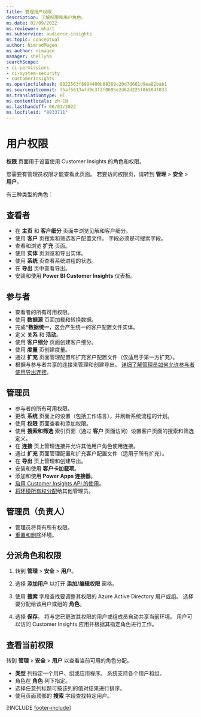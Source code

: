 ```yaml
---
title: 管理用户权限
description: 了解权限和用户角色。
ms.date: 02/09/2022
ms.reviewer: mhart
ms.subservice: audience-insights
ms.topic: conceptual
author: NimrodMagen
ms.author: nimagen
manager: shellyha
searchScope:
- ci-permissions
- ci-system-security
- customerInsights
ms.openlocfilehash: 8022563f8994400b88389c20d7d661d9ea82bab1
ms.sourcegitcommit: f5af5613afd9c3f2f0695e2d62d225f0b504f033
ms.translationtype: HT
ms.contentlocale: zh-CN
ms.lasthandoff: 06/01/2022
ms.locfileid: "8833711"
---
```

# <a name="user-permissions"></a>用户权限

**权限** 页面用于设置使用 Customer Insights 的角色和权限。

您需要有管理员权限才能查看此页面。 若要访问权限页，请转到 **管理** > **安全** > **用户**。

有三种类型的角色：

## <a name="viewer"></a>查看者

- 在 **主页** 和 **客户细分** 页面中浏览见解和客户细分。
- 使用 **客户** 页搜索和筛选客户配置文件。 字段必须是可搜索字段。
- 查看和浏览 **扩充** 页面。
- 使用 **实体** 页浏览和导出实体。
- 使用 **系统** 页查看系统进程的状态。
- 在 **导出** 页中查看导出。
- 安装和使用 **Power BI Customer Insights** 仪表板。

## <a name="contributor"></a>参与者

- 查看者的所有可用权限。
- 使用 **数据源** 页面加载和转换数据。
- 完成***数据统一**，这会产生统一的客户配置文件实体。
- 定义 **关系** 和 **活动**。
- 使用 **客户细分** 页面创建客户细分。
- 使用 **度量** 页创建度量。
- 通过 **扩充** 页面管理配置和扩充客户配置文件（仅适用于第一方扩充）。
- 根据与参与者共享的连接来管理和创建导出。 [详细了解管理员如何允许参与者使用导出连接](connections.md#allow-contributors-to-use-a-connection-for-exports)。

## <a name="admin"></a>管理员

- 参与者的所有可用权限。
- 更改 **系统** 页面上的设置（包括工作语言），并刷新系统流程的计划。
- 使用 **权限** 页面查看和添加权限。
- 使用 **搜索和筛选** 索引页面（通过 **客户** 页面访问）设置客户页面的搜索和筛选定义。
- 在 **连接** 页上管理连接并允许其他用户角色使用连接。
- 通过 **扩充** 页面管理配置和扩充客户配置文件（适用于所有扩充）。
- 在 **导出** 页上管理和创建导出。
- 安装和使用 **客户卡加载项**。
- 添加和使用 **Power Apps 连接器**。
- [启用 Customer Insights API 的使用](apis.md)。
- [将环境所有权分配](manage-environments.md#change-the-owner-of-an-environment)给其他管理员。

## <a name="admin-owner"></a>管理员（负责人）

- 管理员将具有所有权限。
- [重置和删除](manage-environments.md#reset-an-existing-environment-preview)环境。

## <a name="assign-roles-and-permissions"></a>分派角色和权限

1. 转到 **管理** > **安全** > **用户**。

1. 选择 **添加用户** 以打开 **添加/编辑权限** 窗格。

1. 使用 **搜索** 字段查找要调整其权限的 Azure Active Directory 用户或组。 选择要分配给该用户或组的 **角色**。

1. 选择 **保存**。 将与您已更改其权限的用户或组成员自动共享当前环境。 用户可以访问 Customer Insights 应用并根据其指定角色进行工作。

## <a name="view-current-permissions"></a>查看当前权限

转到 **管理** > **安全** > **用户** 以查看当前可用的角色分配。

- **类型** 列指定一个用户、组或应用程序。 系统支持各个用户和组。
- 角色在 **角色** 列下指定。
- 选择任意列标题可按该列的值对结果进行排序。
- 使用页面顶部的 **搜索** 字段查找特定用户。


[!INCLUDE [footer-include](includes/footer-banner.md)]
